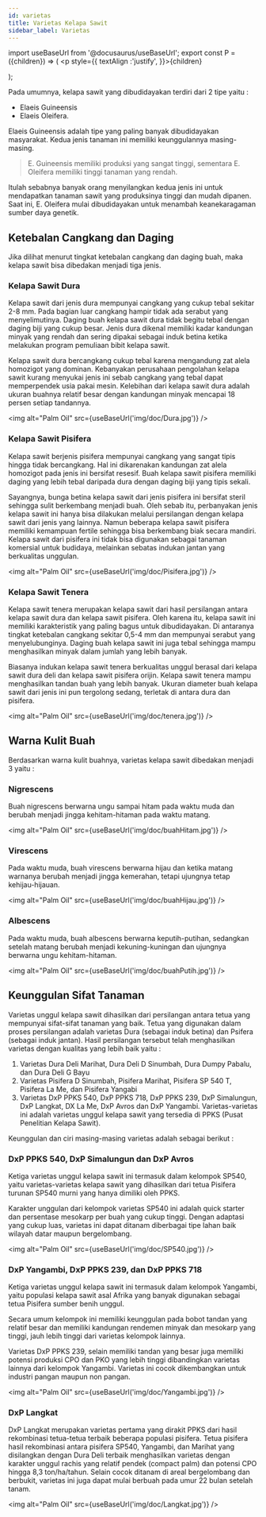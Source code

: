 ```yaml
---
id: varietas
title: Varietas Kelapa Sawit
sidebar_label: Varietas
---
```

import useBaseUrl from '@docusaurus/useBaseUrl';
export const P = ({children}) => ( <p style={{
      textAlign :'justify',
    }}>{children}</p> );


Pada umumnya, kelapa sawit yang dibudidayakan terdiri dari 2 tipe yaitu :
* Elaeis Guineensis 
* Elaeis Oleifera. 

<P>Elaeis Guineensis adalah tipe yang paling banyak dibudidayakan masyarakat. Kedua jenis tanaman ini memiliki keunggulannya masing-masing. </P>


> E. Guineensis memiliki produksi yang sangat tinggi, 
sementara E. Oleifera memiliki tinggi tanaman yang rendah. 

<P>Itulah sebabnya banyak orang menyilangkan kedua jenis ini untuk mendapatkan tanaman sawit yang produksinya tinggi dan mudah dipanen. Saat ini, E. Oleifera mulai dibudidayakan untuk menambah keanekaragaman sumber daya genetik.</P>

## Ketebalan Cangkang dan Daging
<P>Jika dilihat menurut tingkat ketebalan cangkang dan daging buah, maka kelapa sawit bisa dibedakan menjadi tiga jenis.</P>

### Kelapa Sawit Dura
<P>Kelapa sawit dari jenis dura mempunyai cangkang yang cukup tebal sekitar 2-8 mm. Pada bagian luar cangkang hampir tidak ada serabut yang menyelimutinya. Daging buah kelapa sawit dura tidak begitu tebal dengan daging biji yang cukup besar. Jenis dura dikenal memiliki kadar kandungan minyak yang rendah dan sering dipakai sebagai induk betina ketika melakukan program pemuliaan bibit kelapa sawit.</P>

<P>Kelapa sawit dura bercangkang cukup tebal karena mengandung zat alela homozigot yang dominan. Kebanyakan perusahaan pengolahan kelapa sawit kurang menyukai jenis ini sebab cangkang yang tebal dapat memperpendek usia pakai mesin. Kelebihan dari kelapa sawit dura adalah ukuran buahnya relatif besar dengan kandungan minyak mencapai 18 persen setiap tandannya.</P>

<img alt="Palm Oil" src={useBaseUrl('img/doc/Dura.jpg')} />

### Kelapa Sawit Pisifera

<P>Kelapa sawit berjenis pisifera mempunyai cangkang yang sangat tipis hingga tidak bercangkang. Hal ini dikarenakan kandungan zat alela homozigot pada jenis ini bersifat resesif. Buah kelapa sawit pisifera memiliki daging yang lebih tebal daripada dura dengan daging biji yang tipis sekali.</P>

<P>Sayangnya, bunga betina kelapa sawit dari jenis pisifera ini bersifat steril sehingga sulit berkembang menjadi buah. Oleh sebab itu, perbanyakan jenis kelapa sawit ini hanya bisa dilakukan melalui persilangan dengan kelapa sawit dari jenis yang lainnya. Namun beberapa kelapa sawit pisifera memiliki kemampuan fertile sehingga bisa berkembang biak secara mandiri. Kelapa sawit dari pisifera ini tidak bisa digunakan sebagai tanaman komersial untuk budidaya, melainkan sebatas indukan jantan yang berkualitas unggulan.</P>

<img alt="Palm Oil" src={useBaseUrl('img/doc/Pisifera.jpg')} />

### Kelapa Sawit Tenera

<P>Kelapa sawit tenera merupakan kelapa sawit dari hasil persilangan antara kelapa sawit dura dan kelapa sawit pisifera. Oleh karena itu, kelapa sawit ini memiliki karakteristik yang paling bagus untuk dibudidayakan. Di antaranya tingkat ketebalan cangkang sekitar 0,5-4 mm dan mempunyai serabut yang menyelubunginya. Daging buah kelapa sawit ini juga tebal sehingga mampu menghasilkan minyak dalam jumlah yang lebih banyak.</P>

<P>Biasanya indukan kelapa sawit tenera berkualitas unggul berasal dari kelapa sawit dura deli dan kelapa sawit pisifera orijin. Kelapa sawit tenera mampu menghasilkan tandan buah yang lebih banyak. Ukuran diameter buah kelapa sawit dari jenis ini pun tergolong sedang, terletak di antara dura dan pisifera.</P>

<img alt="Palm Oil" src={useBaseUrl('img/doc/tenera.jpg')} />


## Warna Kulit Buah
Berdasarkan warna kulit buahnya, varietas kelapa sawit dibedakan menjadi 3 yaitu :

### Nigrescens
<P>Buah nigrescens berwarna ungu sampai hitam pada waktu muda dan berubah menjadi jingga kehitam-hitaman pada waktu matang.</P>

<img alt="Palm Oil" src={useBaseUrl('img/doc/buahHitam.jpg')} />

### Virescens
<P>Pada waktu muda, buah virescens berwarna hijau dan ketika matang warnanya berubah menjadi jingga kemerahan, tetapi ujungnya tetap kehijau-hijauan.</P>

<img alt="Palm Oil" src={useBaseUrl('img/doc/buahHijau.jpg')} />

### Albescens
<P>Pada waktu muda, buah albescens berwarna keputih-putihan, sedangkan setelah matang berubah menjadi kekuning-kuningan dan ujungnya berwarna ungu kehitam-hitaman.</P>

<img alt="Palm Oil" src={useBaseUrl('img/doc/buahPutih.jpg')} />

## Keunggulan Sifat Tanaman
<P>Varietas unggul kelapa sawit dihasilkan dari persilangan antara tetua yang mempunyai sifat-sifat tanaman yang baik. Tetua yang digunakan dalam proses persilangan adalah varietas Dura (sebagai induk betina) dan Psifera (sebagai induk jantan). Hasil persilangan tersebut telah menghasilkan varietas dengan kualitas yang lebih baik yaitu :</P>

1. Varietas Dura Deli Marihat, Dura Deli D Sinumbah, Dura Dumpy Pabalu, dan Dura Deli G Bayu
2. Varietas Pisifera D Sinumbah, Pisifera Marihat, Pisifera SP 540 T, Pisifera La Me, dan Pisifera Yangabi
3. Varietas DxP PPKS 540, DxP PPKS 718, DxP PPKS 239, DxP Simalungun, DxP Langkat, DX La Me, DxP Avros dan DxP Yangambi. Varietas-varietas ini adalah varietas unggul kelapa sawit yang tersedia di PPKS (Pusat Penelitian Kelapa Sawit). 

Keunggulan dan ciri masing-masing varietas adalah sebagai berikut :

### DxP PPKS 540, DxP Simalungun dan DxP Avros
<P>Ketiga varietas unggul kelapa sawit ini termasuk dalam kelompok SP540, yaitu varietas-varietas kelapa sawit yang dihasilkan dari tetua Pisifera turunan SP540 murni yang hanya dimiliki oleh PPKS. </P>

<P>Karakter unggulan dari kelompok varietas SP540 ini adalah quick starter dan persentase mesokarp per buah yang cukup tinggi. Dengan adaptasi yang cukup luas, varietas ini dapat ditanam diberbagai tipe lahan baik wilayah datar maupun bergelombang. </P>

<img alt="Palm Oil" src={useBaseUrl('img/doc/SP540.jpg')} />

### DxP Yangambi, DxP PPKS 239, dan DxP PPKS 718
<P>Ketiga varietas unggul kelapa sawit ini termasuk dalam kelompok Yangambi, yaitu populasi kelapa sawit asal Afrika yang banyak digunakan sebagai tetua Pisifera sumber benih unggul. </P>

<P>Secara umum kelompok ini memiliki keunggulan pada bobot tandan yang relatif besar dan memiliki kandungan rendemen minyak dan mesokarp yang tinggi, jauh lebih tinggi dari varietas kelompok lainnya.</P>

<P>Varietas DxP PPKS 239, selain memiliki tandan yang besar juga memiliki potensi produksi CPO dan PKO yang lebih tinggi dibandingkan varietas lainnya dari kelompok Yangambi. Varietas ini cocok dikembangkan untuk industri pangan maupun non pangan.</P>

<img alt="Palm Oil" src={useBaseUrl('img/doc/Yangambi.jpg')} />

###  DxP Langkat
<P>DxP Langkat merupakan varietas pertama yang dirakit PPKS dari hasil rekombinasi tetua-tetua terbaik beberapa populasi pisifera. Tetua pisifera hasil rekombinasi antara pisifera SP540, Yangambi, dan Marihat yang disilangkan dengan Dura Deli terbaik menghasilkan varietas dengan karakter unggul rachis yang relatif pendek (compact palm) dan potensi CPO hingga 8,3 ton/ha/tahun. Selain cocok ditanam di areal bergelombang dan berbukit, varietas ini juga dapat mulai berbuah pada umur 22 bulan setelah tanam.</P>

<img alt="Palm Oil" src={useBaseUrl('img/doc/Langkat.jpg')} />
